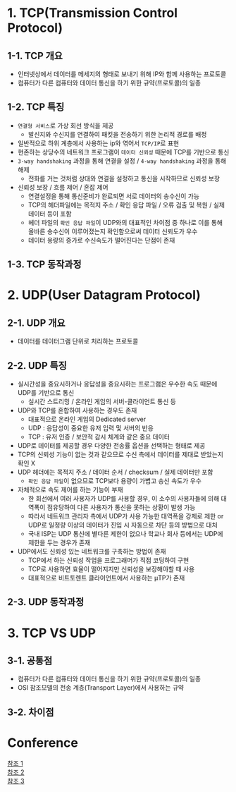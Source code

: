 # 1. TCP(Transmission Control Protocol)
## 1-1. TCP 개요
- 인터넷상에서 데이터를 메세지의 형태로 보내기 위해 IP와 함께 사용하는 프로토콜
- 컴퓨터가 다른 컴퓨터와 데이터 통신을 하기 위한 규약(프로토콜)의 일종

## 1-2. TCP 특징
- `연결형 서비스`로 가상 회선 방식을 제공
  - 발신지와 수신지를 연결하여 패킷을 전송하기 위한 논리적 경로를 배정
- 일반적으로 하위 계층에서 사용하는 ip와 엮어서 `TCP/IP`로 표현
- 현존하는 상당수의 네트워크 프로그램이 `데이터 신뢰성` 때문에 TCP를 기반으로 통신
- `3-way handshaking` 과정을 통해 연결을 설정 / `4-way handshaking` 과정을 통해 해제
  - 전화를 거는 것처럼 상대와 연결을 설정하고 통신을 시작하므로 신뢰성 보장
- 신뢰성 보장 / 흐름 제어 / 혼잡 제어
  - 연결설정을 통해 통신준비가 완료되면 서로 데이터의 송수신이 가능
  - TCP의 헤더파일에는 목적지 주소 / 확인 응답 파일 / 오류 검출 및 복원 / 실제 데이터 등이 포함
  - 헤더 파일의 `확인 응답 파일`이 UDP와의 대표적인 차이점 중 하나로 이를 통해 올바른 송수신이 이루어졌는지 확인함으로써 데이터 신뢰도가 우수
  - 데이터 용량의 증가로 수신속도가 떨어진다는 단점이 존재

## 1-3. TCP 동작과정

# 2. UDP(User Datagram Protocol)
## 2-1. UDP 개요
- 데이터를 데이터그램 단위로 처리하는 프로토콜

## 2-2. UDP 특징
- 실시간성을 중요시하거나 응답성을 중요시하는 프로그램은 우수한 속도 때문에 UDP를 기반으로 통신
  - 실시간 스트리밍 / 온라인 게임의 서버-클라이언트 통신 등
- UDP와 TCP를 혼합하여 사용하는 경우도 존재
  - 대표적으로 온라인 게임의 Dedicated server
  - UDP : 응답성이 중요한 유저 입력 및 서버의 반응
  - TCP : 유저 인증 / 보안적 감시 체계와 같은 중요 데이터
- UDP로 데이터를 제공할 경우 다양한 전송률 옵션을 선택하는 형태로 제공
- TCP의 신뢰성 기능이 없는 것과 같으므로 수신 측에서 데이터를 제대로 받았는지 확인 X
- UDP 헤더에는 목적지 주소 / 데이터 순서 / checksum / 실제 데이터만 포함
  - `확인 응답 파일`이 없으므로 TCP보다 용량이 가볍고 송신 속도가 우수
- 자체적으로 속도 제어를 하는 기능이 부재
  - 한 회선에서 여러 사용자가 UDP를 사용할 경우, 이 소수의 사용자들에 의해 대역폭이 점유당하여 다른 사용자가 통신을 못하는 상황이 발생 가능
  - 따라서 네트워크 관리자 측에서 UDP가 사용 가능한 대역폭을 강제로 제한 or UDP로 일정량 이상의 데이터가 진입 시 자동으로 차단 등의 방법으로 대처
  - 국내 ISP는 UDP 통신에 별다른 제한이 없으나 학교나 회사 등에서는 UDP에 제한을 두는 경우가 존재
- UDP에서도 신뢰성 있는 네트워크를 구축하는 방법이 존재
  - TCP에서 하는 신뢰성 작업을 프로그래머가 직접 코딩하여 구현
  - TCP로 사용하면 효율이 떨어지지만 신뢰성을 보장해야할 때 사용
  - 대표적으로 비트토렌트 클라이언트에서 사용하는 μTP가 존재

## 2-3. UDP 동작과정

# 3. TCP VS UDP
## 3-1. 공통점
- 컴퓨터가 다른 컴퓨터와 데이터 통신을 하기 위한 규약(프로토콜)의 일종
- OSI 참조모델의 전송 계층(Transport Layer)에서 사용하는 규약

## 3-2. 차이점

# Conference
[참조 1](https://velog.io/@soosungp33/CS-Network#-tcp%EC%99%80-udp)  
[참조 2](https://mangkyu.tistory.com/15)  
[참조 3](https://namu.wiki/w/TCP)  
